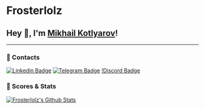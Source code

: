 # Frosterlolz

## Hey 👋, I'm [Mikhail Kotlyarov](https://github.com/iampavangandhi/)!

---

### 🔔 Contacts

[![Linkedin Badge](https://img.shields.io/badge/-LinkedIn-0e76a8?style=flat-square&logo=Linkedin&logoColor=white)](https://linkedin.com/in/frosterlolz)
[![Telegram Badge](https://img.shields.io/badge/-Telegram-0088cc?style=flat-square&logo=Telegram&logoColor=white)](https://t.me/frosterlolz)
[!Discord Badge](https://dcbadge.vercel.app/api/shield/439109349974081536)

### 🚀 Scores & Stats

[![Frosterlolz's Github Stats](https://github-readme-stats.vercel.app/api?username=frosterlolz&count_private=true&theme=default&show_icons=true)](https://github.com/frosterlolz)

<!--
**frosterlolz/frosterlolz** is a ✨ _special_ ✨ repository because its `README.md` (this file) appears on your GitHub profile.

Here are some ideas to get you started:

- 🔭 I’m currently working on ...
- 🌱 I’m currently learning ...
- 👯 I’m looking to collaborate on ...
- 🤔 I’m looking for help with ...
- 💬 Ask me about ...
- 📫 How to reach me: ...
- 😄 Pronouns: ...
- ⚡ Fun fact: ...
-->

